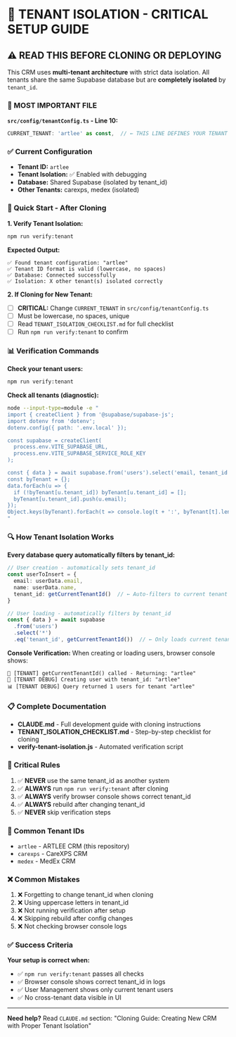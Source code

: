 # 🔐 TENANT ISOLATION - CRITICAL SETUP GUIDE

## ⚠️ READ THIS BEFORE CLONING OR DEPLOYING

This CRM uses **multi-tenant architecture** with strict data isolation. All tenants share the same Supabase database but are **completely isolated** by `tenant_id`.

### 🔴 MOST IMPORTANT FILE

**`src/config/tenantConfig.ts` - Line 10:**
```typescript
CURRENT_TENANT: 'artlee' as const,  // ← THIS LINE DEFINES YOUR TENANT
```

### ✅ Current Configuration

- **Tenant ID:** `artlee`
- **Tenant Isolation:** ✅ Enabled with debugging
- **Database:** Shared Supabase (isolated by tenant_id)
- **Other Tenants:** carexps, medex (isolated)

### 🚀 Quick Start - After Cloning

**1. Verify Tenant Isolation:**
```bash
npm run verify:tenant
```

**Expected Output:**
```
✅ Found tenant configuration: "artlee"
✅ Tenant ID format is valid (lowercase, no spaces)
✅ Database: Connected successfully
✅ Isolation: X other tenant(s) isolated correctly
```

**2. If Cloning for New Tenant:**
- [ ] **CRITICAL:** Change `CURRENT_TENANT` in `src/config/tenantConfig.ts`
- [ ] Must be lowercase, no spaces, unique
- [ ] Read `TENANT_ISOLATION_CHECKLIST.md` for full checklist
- [ ] Run `npm run verify:tenant` to confirm

### 📊 Verification Commands

**Check your tenant users:**
```bash
npm run verify:tenant
```

**Check all tenants (diagnostic):**
```bash
node --input-type=module -e "
import { createClient } from '@supabase/supabase-js';
import dotenv from 'dotenv';
dotenv.config({ path: '.env.local' });

const supabase = createClient(
  process.env.VITE_SUPABASE_URL,
  process.env.VITE_SUPABASE_SERVICE_ROLE_KEY
);

const { data } = await supabase.from('users').select('email, tenant_id');
const byTenant = {};
data.forEach(u => {
  if (!byTenant[u.tenant_id]) byTenant[u.tenant_id] = [];
  byTenant[u.tenant_id].push(u.email);
});
Object.keys(byTenant).forEach(t => console.log(t + ':', byTenant[t].length, 'users'));
"
```

### 🔍 How Tenant Isolation Works

**Every database query automatically filters by tenant_id:**
```typescript
// User creation - automatically sets tenant_id
const userToInsert = {
  email: userData.email,
  name: userData.name,
  tenant_id: getCurrentTenantId()  // ← Auto-filters to current tenant
}

// User loading - automatically filters by tenant_id
const { data } = await supabase
  .from('users')
  .select('*')
  .eq('tenant_id', getCurrentTenantId())  // ← Only loads current tenant users
```

**Console Verification:**
When creating or loading users, browser console shows:
```
🏢 [TENANT] getCurrentTenantId() called - Returning: "artlee"
🏢 [TENANT DEBUG] Creating user with tenant_id: "artlee"
📊 [TENANT DEBUG] Query returned 1 users for tenant "artlee"
```

### 📋 Complete Documentation

- **CLAUDE.md** - Full development guide with cloning instructions
- **TENANT_ISOLATION_CHECKLIST.md** - Step-by-step checklist for cloning
- **verify-tenant-isolation.js** - Automated verification script

### 🚨 Critical Rules

1. ✅ **NEVER** use the same tenant_id as another system
2. ✅ **ALWAYS** run `npm run verify:tenant` after cloning
3. ✅ **ALWAYS** verify browser console shows correct tenant_id
4. ✅ **ALWAYS** rebuild after changing tenant_id
5. ✅ **NEVER** skip verification steps

### 🎯 Common Tenant IDs

- `artlee` - ARTLEE CRM (this repository)
- `carexps` - CareXPS CRM
- `medex` - MedEx CRM

### ❌ Common Mistakes

1. ❌ Forgetting to change tenant_id when cloning
2. ❌ Using uppercase letters in tenant_id
3. ❌ Not running verification after setup
4. ❌ Skipping rebuild after config changes
5. ❌ Not checking browser console logs

### ✅ Success Criteria

**Your setup is correct when:**
- ✅ `npm run verify:tenant` passes all checks
- ✅ Browser console shows correct tenant_id in logs
- ✅ User Management shows only current tenant users
- ✅ No cross-tenant data visible in UI

---

**Need help?** Read `CLAUDE.md` section: "Cloning Guide: Creating New CRM with Proper Tenant Isolation"
